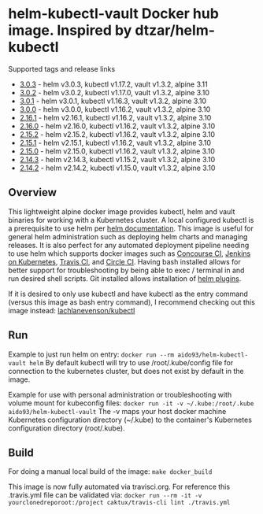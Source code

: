 # helm-kubectl-vault Docker hub image. Inspired by dtzar/helm-kubectl

Supported tags and release links

* [3.0.3](https://github.com/aido93/helm-kubectl-vault/releases/tag/3.0.3-1.3.2) - helm v3.0.3, kubectl v1.17.2, vault v1.3.2, alpine 3.11
* [3.0.2](https://github.com/aido93/helm-kubectl-vault/releases/tag/3.0.2-1.3.2) - helm v3.0.2, kubectl v1.17.0, vault v1.3.2, alpine 3.10
* [3.0.1](https://github.com/aido93/helm-kubectl-vault/releases/tag/3.0.1-1.3.2) - helm v3.0.1, kubectl v1.16.3, vault v1.3.2, alpine 3.10
* [3.0.0](https://github.com/aido93/helm-kubectl-vault/releases/tag/3.0.0-1.3.2) - helm v3.0.0, kubectl v1.16.2, vault v1.3.2, alpine 3.10
* [2.16.1](https://github.com/aido93/helm-kubectl-vault/releases/tag/2.16.1-1.3.2) - helm v2.16.1, kubectl v1.16.2, vault v1.3.2, alpine 3.10
* [2.16.0](https://github.com/aido93/helm-kubectl-vault/releases/tag/2.16.0-1.3.2) - helm v2.16.0, kubectl v1.16.2, vault v1.3.2, alpine 3.10
* [2.15.2](https://github.com/aido93/helm-kubectl-vault/releases/tag/2.15.2-1.3.2) - helm v2.15.2, kubectl v1.16.2, vault v1.3.2, alpine 3.10
* [2.15.1](https://github.com/aido93/helm-kubectl-vault/releases/tag/2.15.1-1.3.2) - helm v2.15.1, kubectl v1.16.2, vault v1.3.2, alpine 3.10
* [2.15.0](https://github.com/aido93/helm-kubectl-vault/releases/tag/2.15.0-1.3.2) - helm v2.15.0, kubectl v1.16.2, vault v1.3.2, alpine 3.10
* [2.14.3](https://github.com/aido93/helm-kubectl-vault/releases/tag/2.14.3-1.3.2) - helm v2.14.3, kubectl v1.15.2, vault v1.3.2, alpine 3.10
* [2.14.2](https://github.com/aido93/helm-kubectl-vault/releases/tag/2.14.2-1.3.2) - helm v2.14.2, kubectl v1.15.0, vault v1.3.2, alpine 3.10

## Overview

This lightweight alpine docker image provides kubectl, helm and vault binaries for working with a Kubernetes cluster.  A local configured kubectl is a prerequisite to use helm per [helm documentation](https://github.com/kubernetes/helm/blob/master/docs/quickstart.md).  This image is useful for general helm administration such as deploying helm charts and managing releases. It is also perfect for any automated deployment pipeline needing to use helm which supports docker images such as [Concourse CI](https://concourse.ci), [Jenkins on Kubernetes](https://kubeapps.com/charts/stable/jenkins), [Travis CI](https://docs.travis-ci.com/user/docker/), and [Circle CI](https://circleci.com/integrations/docker/).  Having bash installed allows for better support for troubleshooting by being able to exec / terminal in and run desired shell scripts.  Git installed allows installation of [helm plugins](https://github.com/kubernetes/helm/blob/master/docs/plugins.md).

If it is desired to only use kubectl and have kubectl as the entry command (versus this image as bash entry command), I recommend checking out this image instead:
[lachlanevenson/kubectl](https://hub.docker.com/r/lachlanevenson/k8s-kubectl/)

## Run

Example to just run helm on entry:
`docker run --rm aido93/helm-kubectl-vault helm`
By default kubectl will try to use /root/.kube/config file for connection to the kubernetes cluster, but does not exist by default in the image.

Example for use with personal administration or troubleshooting with volume mount for kubeconfig files:
`docker run -it -v ~/.kube:/root/.kube aido93/helm-kubectl-vault`
The -v maps your host docker machine Kubernetes configuration directory (~/.kube) to the container's Kubernetes configuration directory (root/.kube).

## Build

For doing a manual local build of the image:
`make docker_build`

This image is now fully automated via travisci.org.
For reference this .travis.yml file can be validated via:
`docker run --rm -it -v yourclonedreporoot:/project caktux/travis-cli lint ./travis.yml`
